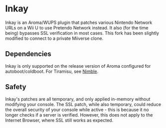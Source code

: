 # Inkay 

Inkay is an Aroma/WUPS plugin that patches various Nintendo Network URLs on a Wii U to use Pretendo Network instead. It also (for the time being) bypasses SSL verification in most cases. This fork has been slightly modified to connect to a private Miiverse clone.

## Dependencies
Inkay is only supported on the release version of Aroma configured for autoboot/coldboot. For Tiramisu, see [Nimble](https://github.com/PretendoNetwork/Nimble).

## Safety
Inkay's patches are all temporary, and only applied in-memory without modifying your console. The SSL patch, while also temporary, could reduce the overall security of your console while active - this is because it no longer checks if a server is verified. However, this does not apply to the Internet Browser, where SSL still works as expected.
